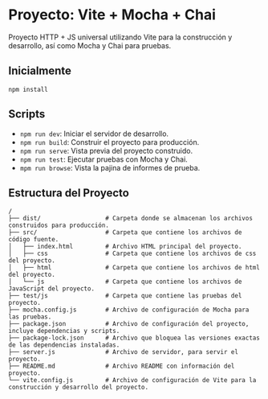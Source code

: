 # Proyecto: Vite + Mocha + Chai

Proyecto HTTP + JS universal utilizando Vite para la construcción y desarrollo, así como Mocha y Chai para pruebas.

## Inicialmente

```
npm install
```

## Scripts

- `npm run dev`: Iniciar el servidor de desarrollo.
- `npm run build`: Construir el proyecto para producción.
- `npm run serve`: Vista previa del proyecto construido.
- `npm run test`: Ejecutar pruebas con Mocha y Chai.
- `mpm run browse`: Vista la pajina de informes de prueba.

## Estructura del Proyecto
```
/
├── dist/                  # Carpeta donde se almacenan los archivos construidos para producción.
├── src/                   # Carpeta que contiene los archivos de código fuente.
│   ├── index.html         # Archivo HTML principal del proyecto.
│   ├── css                # Carpeta que contiene los archivos de css del proyecto.
│   ├── html               # Carpeta que contiene los archivos de html del proyecto.
│   └── js                 # Carpeta que contiene los archivos de JavaScript del proyecto.
├── test/js                # Carpeta que contiene las pruebas del proyecto.
├── mocha.config.js        # Archivo de configuración de Mocha para las pruebas.
├── package.json           # Archivo de configuración del proyecto, incluye dependencias y scripts.
├── package-lock.json      # Archivo que bloquea las versiones exactas de las dependencias instaladas.
├── server.js              # Archivo de servidor, para servir el proyecto.
├── README.md              # Archivo README con información del proyecto.
└── vite.config.js         # Archivo de configuración de Vite para la construcción y desarrollo del proyecto.
```